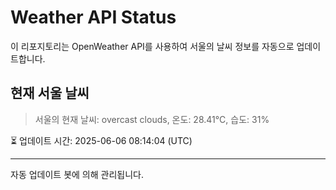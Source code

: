 
# Weather API Status

이 리포지토리는 OpenWeather API를 사용하여 서울의 날씨 정보를 자동으로 업데이트합니다.

## 현재 서울 날씨
> 서울의 현재 날씨: overcast clouds, 온도: 28.41°C, 습도: 31%

⏳ 업데이트 시간: 2025-06-06 08:14:04 (UTC)

---
자동 업데이트 봇에 의해 관리됩니다.
